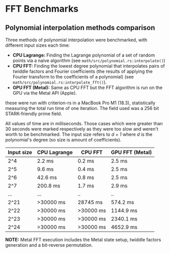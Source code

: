 # FFT Benchmarks

## Polynomial interpolation methods comparison

Three methods of polynomial interpolation were benchmarked, with different input sizes each time:

- **CPU Lagrange:** Finding the Lagrange polynomial of a set of random points via a naive algorithm (see `math/src/polynomial.rs:interpolate()`)
- **CPU FFT:** Finding the lowest degree polynomial that interpolates pairs of twiddle factors and Fourier coefficients (the results of applying the Fourier transform to the coefficients of a polynomial) (see `math/src/polynomial.rs:interpolate_fft()`).
- **GPU FFT (Metal):** Same as CPU FFT but the FFT algorithm is run on the GPU via the Metal API (Apple).

these were run with criterion-rs in a MacBook Pro M1 (18.3), statistically measuring the total run time of one iteration. The field used was a 256 bit STARK-friendly prime field.

All values of time are in milliseconds. Those cases which were greater than 30 seconds were marked respectively as they were too slow and weren't worth to be benchmarked. The input size refers to *d + 1* where *d* is the polynomial's degree (so size is amount of coefficients).

| Input size | CPU Lagrange | CPU FFT   | GPU FFT (Metal) |
|------------|--------------|-----------|-----------------|
| 2^4        | 2.2 ms       | 0.2 ms    | 2.5 ms          |
| 2^5        | 9.6 ms       | 0.4 ms    | 2.5 ms          |
| 2^6        | 42.6 ms      | 0.8 ms    | 2.5 ms          |
| 2^7        | 200.8 ms     | 1.7 ms    | 2.9 ms          |
| ...        | ...          | ..        | ..              |
| 2^21       | >30000 ms    | 28745  ms | 574.2 ms        |
| 2^22       | >30000 ms    | >30000 ms | 1144.9 ms       |
| 2^23       | >30000 ms    | >30000 ms | 2340.1 ms       |
| 2^24       | >30000 ms    | >30000 ms | 4652.9 ms       |

**NOTE:** Metal FFT execution includes the Metal state setup, twiddle factors generation and a bit-reverse permutation.
